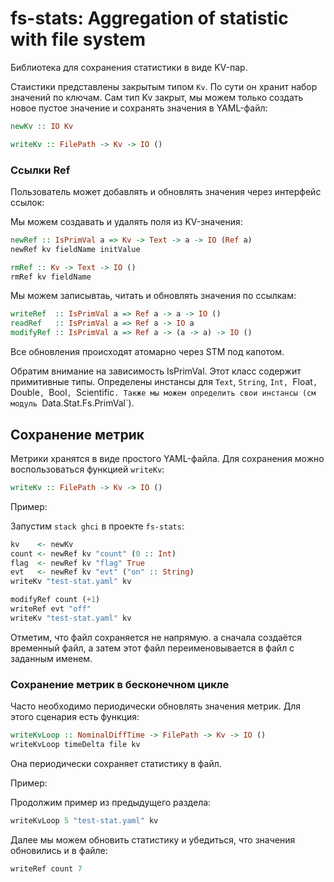 # fs-stats: Aggregation of statistic with file system

Библиотека для сохранения статистики в виде KV-пар.

Стаистики представлены закрытым типом `Kv`.
По сути он хранит набор значений по ключам.
Сам тип Kv закрыт, мы можем только создать новое пустое значение и сохранять значения в YAML-файл:

~~~haskell
newKv :: IO Kv

writeKv :: FilePath -> Kv -> IO ()
~~~

### Ссылки Ref

Пользователь может добавлять и обновлять значения через интерфейс ссылок:

Мы можем создавать и удалять поля из KV-значения:

~~~haskell
newRef :: IsPrimVal a => Kv -> Text -> a -> IO (Ref a)
newRef kv fieldName initValue

rmRef :: Kv -> Text -> IO ()
rmRef kv fieldName
~~~

Мы можем записывтаь, читать и обновлять значения по ссылкам:

~~~haskell
writeRef  :: IsPrimVal a => Ref a -> a -> IO ()
readRef   :: IsPrimVal a => Ref a -> IO a
modifyRef :: IsPrimVal a => Ref a -> (a -> a) -> IO ()
~~~

Все обновления происходят атомарно через STM под капотом.

Обратим внимание на зависимость IsPrimVal. Этот класс содержит примитивные типы.
Определены инстансы для `Text`, `String`, `Int, `Float`, `Double`, `Bool`, `Scientific`.
Также мы можем определить свои инстансы (см модуль `Data.Stat.Fs.PrimVal`).

## Сохранение метрик

Метрики хранятся в виде простого YAML-файла.
Для сохранения можно воспользоваться функцией `writeKv`:

~~~haskell
writeKv :: FilePath -> Kv -> IO ()
~~~

Пример:

Запустим `stack ghci` в проекте `fs-stats`:

~~~haskell
kv    <- newKv
count <- newRef kv "count" (0 :: Int)
flag  <- newRef kv "flag" True
evt   <- newRef kv "evt" ("on" :: String)
writeKv "test-stat.yaml" kv

modifyRef count (+1)
writeRef evt "off"
writeKv "test-stat.yaml" kv
~~~

Отметим, что файл сохраняется не напрямую. а сначала создаётся временный файл,
а затем этот файл переименовывается в файл с заданным именем.

### Сохранение метрик в бесконечном цикле

Часто необходимо периодически обновлять значения метрик.
Для этого сценария есть функция:

~~~haskell
writeKvLoop :: NominalDiffTime -> FilePath -> Kv -> IO ()
writeKvLoop timeDelta file kv
~~~

Она периодически сохраняет статистику в файл.

Пример:

Продолжим пример из предыдущего раздела:

~~~haskell
writeKvLoop 5 "test-stat.yaml" kv
~~~

Далее мы можем обновить статистику и убедиться, что значения обновились и в файле:

~~~haskell
writeRef count 7
~~~

